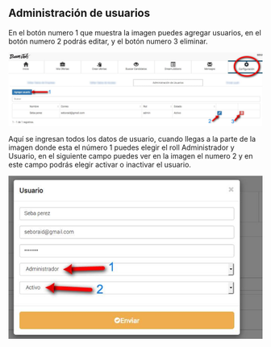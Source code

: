 ## Administración de usuarios

En el botón numero 1 que muestra la imagen puedes agregar usuarios, en el botón numero 2 podrás editar, y el botón numero 3 eliminar.

![Agregar usuarios a la plataforma](/images/agregar-usuario-empresa.jpg)

Aquí se ingresan todos los datos de usuario, cuando llegas a la parte de la imagen donde esta el número 1 puedes elegir el roll Administrador y Usuario, en el siguiente campo puedes ver en la imagen el numero 2 y en este campo podrás elegir activar o inactivar el usuario.

![Agregar los datos de los nuevos usuarios](/images/agregar-usuario-datos-empresa.jpg)
